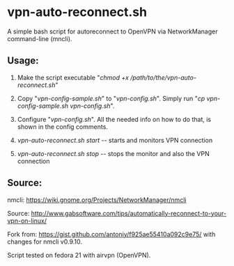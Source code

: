 # vpn-auto-reconnect.sh

A simple bash script for autoreconnect to OpenVPN via NetworkManager command-line (mncli).

## Usage:

1. Make the script executable "_chmod +x /path/to/the/vpn-auto-reconnect.sh_"

2. Copy "_vpn-config-sample.sh_" to "_vpn-config.sh_". Simply run "_cp vpn-config-sample.sh vpn-config.sh_".

3. Configure "_vpn-config.sh_". All the needed info on how to do that, is shown in the config comments.

4. _vpn-auto-reconnect.sh start_ -- starts and monitors VPN connection

5. _vpn-auto-reconnect.sh stop_ -- stops the monitor and also the VPN connection

## Source:

nmcli: https://wiki.gnome.org/Projects/NetworkManager/nmcli

Source: http://www.gabsoftware.com/tips/automatically-reconnect-to-your-vpn-on-linux/

Fork from: https://gist.github.com/antoniy/f925ae55410a092c9e75/ with changes for nmcli v0.9.10.

Script tested on fedora 21 with airvpn (OpenVPN).
